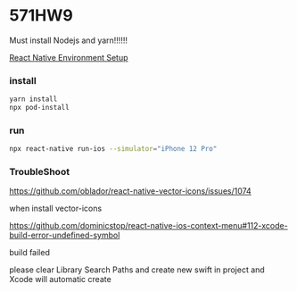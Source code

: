 # 571HW9
Must install Nodejs and yarn!!!!!!

[React Native Environment Setup](https://reactnative.dev/docs/environment-setup)

### install

```bash
yarn install
npx pod-install

```

### run

```bash
npx react-native run-ios --simulator="iPhone 12 Pro"

```


### TroubleShoot

https://github.com/oblador/react-native-vector-icons/issues/1074

when install vector-icons

https://github.com/dominicstop/react-native-ios-context-menu#112-xcode-build-error-undefined-symbol

build failed

please clear Library Search Paths and create new swift in project and Xcode will automatic create
